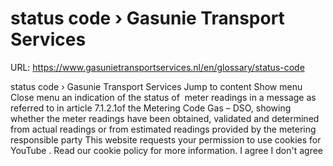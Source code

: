 # status code › Gasunie Transport Services

URL: https://www.gasunietransportservices.nl/en/glossary/status-code

status code › Gasunie Transport Services
Jump to content
Show menu
Close menu
an indication of the status of  meter readings in a message as referred to in article 7.1.2.1of the Metering Code
Gas
– DSO, showing whether the meter readings have been obtained, validated and determined from actual readings or from estimated readings provided by the
metering responsible party
This website requests your permission to use cookies for
YouTube
. Read our
cookie policy
for more information.
I agree
I don't agree